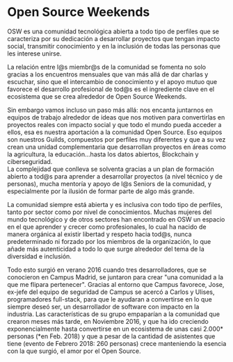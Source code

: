# Open Source Weekends 

OSW es una comunidad tecnológica abierta a todo tipo de perfiles que se caracteriza por su dedicación a desarrollar proyectos que tengan impacto social, transmitir conocimiento y en la inclusión de todas las personas que les interese unirse.

La relación entre l@s miembr@s de la comunidad se fomenta no solo gracias a los encuentros mensuales que van más allá de dar charlas y escuchar, sino que el intercambio de conocimiento y el apoyo mutuo que favorece el desarrollo profesional de tod@s es el ingrediente clave en el ecosistema que se crea alrededor de Open Source Weekends. 

Sin embargo vamos incluso un paso más allá: nos encanta juntarnos en equipos de trabajo alrededor de ideas que nos motiven para convertirlas en proyectos reales con impacto social y que todo el mundo pueda acceder a ellos, esa es nuestra aportación a la comunidad Open Source. Eso equipos son nuestros Guilds, compuestos por perfiles muy diferentes y que a su vez crean una unidad complementaria que desarrollan proyectos en áreas como la agricultura, la educación...hasta los datos abiertos, Blockchain y ciberseguridad.   
La complejidad que conlleva se solventa gracias a un plan de formación abierto a tod@s para aprender a desarrollar proyectos (a nivel técnico y de personas), mucha mentoría y apoyo de l@s Seniors de la comunidad, y especialmente por la ilusión de formar parte de algo más grande.   

La comunidad siempre está abierta y es inclusiva con todo tipo de perfiles, tanto por sector como por nivel de conocimientos. Muchas mujeres del mundo tecnológico y de otros sectores han encontrado en OSW un espacio en el que aprender y crecer como profesionales, lo cual ha nacido de manera orgánica al existir libertad y respeto hacia tod@s, nunca predeterminado ni forzado por los miembros de la organización, lo que añade más autenticidad a todo lo que surge alrededor del tema de la diversidad e inclusión.  

Todo esto surgió en verano 2016 cuando tres desarrolladores, que se conocieron en Campus Madrid, se juntaron para crear "una comunidad a la que me flipara pertenecer". Gracias al entorno que Campus favorece, Jose, ex-jefe del equipo de seguridad de Campus se acercó a Carlos y Ulises, programadores full-stack, para que le ayudaran a convertirse en lo que siempre deseó ser, un desarrollador de software con impacto en la industria. 
Las características de su grupo empaparían a la comunidad que crearon meses más tarde, en Noviembre 2016, y que ha ido creciendo exponencialmente hasta convertirse en un ecosistema de unas casi 2.000* personas (*en Feb. 2018) y que a pesar de la cantidad de asistentes que tiene (evento de Febrero 2018: 260 personas) crece manteniendo la esencia con la que surgió, el amor por el Open Source.  

